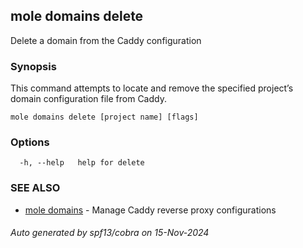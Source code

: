 ## mole domains delete

Delete a domain from the Caddy configuration

### Synopsis

This command attempts to locate and remove the specified project’s domain configuration file from Caddy.

```
mole domains delete [project name] [flags]
```

### Options

```
  -h, --help   help for delete
```

### SEE ALSO

* [mole domains](mole_domains.md)	 - Manage Caddy reverse proxy configurations

###### Auto generated by spf13/cobra on 15-Nov-2024
